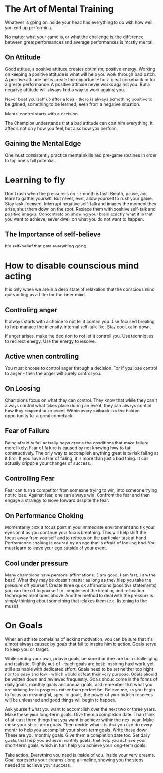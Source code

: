 # The Art of Mental Training

Whatever is going on inside your head has everything to do with how well you end up performing.

No matter what your game is, or what the challenge is, the difference between great performances and average performances is mostly mental.

## On Attitude

Good attitue, a positive attitude creates optimism, positive energy. Working on keeping a positive attitude is what will help you work through bad patch. A positive attitude helps create the opportunity for a great comeback or for a greate performance. A positive attitude never works against you. But a negative attitude will always find a way to work against you.

Never beat yourself up after a loss - there is always something positive to be gained, something to be learned, even from a negative situation.

Mental control starts with a decision.

The Champion understands that a bad attitude can cost him everything. It affects not only how you feel, but also how you perform.

## Gaining the Mental Edge

One must consistently practice mental skills and pre-game routines in order to tap one's full potential.

# Learning to fly

Don't rush when the pressure is on - smooth is fast. Breath, pause, and learn to gather yourself. But never, ever, allow yourself to rush your game.
Stay task-focused. Interrupt negative self-talk and images the moment they arise, shut them down on the spot. Replace them with positive self-talk and positive images. Concentrate on showing your brain exactly what it is that you want to achieve, never dwell on what you do not want to happen.

## The Importance of self-believe

It's self-belief that gets everything going.


# How to disable counscious mind acting

It is only when we are in a deep state of relaxation that the conscious mind quits acting as a filter for the inner mind.


## Controling anger

It always starts with a choice to not let it control you. Use focused breating to help manage the intensity. Internal self-talk like: Stay cool, calm down.

If anger arises, make the decision to not let it controll you. Use techniques to redirect energy. Use the energy to resolve.

## Active when controlling

You must choose to control anger through a decision. For if you lose control to anger - then the anger will surely control you.

## On Loosing

Champions focus on what they can control. They know that while they can't always control what takes place during an event, they can always control how they respond to an event. Within every setback lies the hidden opportunity for a great comeback.

## Fear of Failure

Being afraid to fail actually helps create the conditions that make failure more likely. Fear of failure is caused by not knowing how to fail constructively. The only way to accomplish anything great is to risk failing at it first. If you have a fear of failing, it is more than just a bad thing. It can actually crippple your changes of success.

## Controlling Fear

Fear can turn a competitor from someone trying to win, into someone trying not to lose. Against fear, one can always win. Confront the fear and then engage a strategy to move forward despite the fear.

## On Performance Choking

Momentarily pick a focus point in your immediate environment and fix your eyes on it as you continue your focus breathing. This will help shift the focus away from yourself and to refocus on the particular task at hand. Performance choking is caused by an ego that is afraid of looking bad. You must learn to leave your ego outside of your event.

## Cool under pressure

Many champions have personal affirmations. (I am good, I am fast, I am the best). What they may be doesn't matter as long as they hlep you take the pressure off yourself. Create three quick affirmations (possitive statements) you can fire off to yourself to complement the breating and relaxation techniques mentioned above. Another method to deal with the pressure is simply thinking about something that relaxes them (e.g. listening to the music).

# On Goals
When an athlete complains of lacking motivation, you can be sure that it's almost always caused by goals that fail to inspire him to action. Goals serve to keep you on target.

While setting your own, priavte goals, be sure that they are both challenging and realistic. Slightly out-of -reach goals are best: inspiring hard work, yet still attainable with dedicated effort. Goals need to be set neither too hight nor too easy and low - which would defeat their very purpose. Goals should be written down and reviewed frequently. Goals shoud come in the forms of daily goals, monthly goals and annual goals, and remember that what you are striving for is progress rather than perfection. Beleive me, as you begin to focus on meaningful, specific goals, the power of your hidden reserves will be unleashed and good things will begin to happen.

Ask yourself what you want to accomplish over the next two or three years. Make these your long-term goals. Give them a completion date. Than think of at least three things that you want to achieve within the next year. Make these your short-term goals. Then decide what it is that you can do every month to help you accomplish your short-term goals. Write these down. These are you monthly goals. Give them a completion date too. Set daily goals, that help you achieve monthly goals, that help you achieve your short-term goals, which in turn help you achieve your long-term goals.

Take action. Everything you need is inside of you, inside your very dreams. Goal represents your dreams along a timeline, showing you the steps needed to achieve your success.
